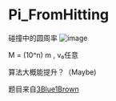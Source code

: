 # Pi_FromHitting
碰撞中的圆周率
![image](https://user-images.githubusercontent.com/95552335/161999280-6fd0d035-d474-47b1-862e-d5d2dcfecdd9.png)

M = (10^n) m , v₀任意

算法大概能提升？（Maybe)

题目来自[3Blue1Brown](https://space.bilibili.com/88461692)
